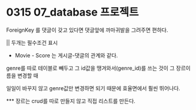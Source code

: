 # 0315 07_database 프로젝트

ForeignKey 를 댓글이 갖고 있다면 댓글앞에 까마귀발을 그려주면 편하다.

|| 두개는 필수조건 표시 



* Movie - Score 는 게시글-댓글의 관계와 같다.



genre를 따로 테이블로 빼두고 그 id값을 땡겨와서(genre_id)를 쓰는 것이 그 장르이름을 변경할 때

일일이 바꾸지 않고 genre값만 변경하면 되기 때문에 효율면에서 훨씬 뛰어나다. 

*** 장르는 crud를 따로 만들지 않고 직접 리스트를 만든다.

